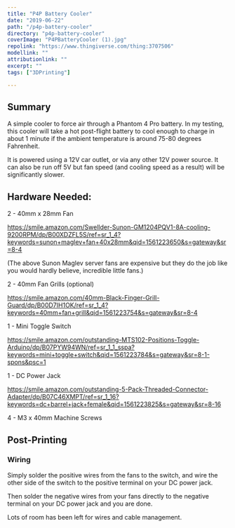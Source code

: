 ```yaml
---
title: "P4P Battery Cooler"
date: "2019-06-22"
path: "/p4p-battery-cooler"
directory: "p4p-battery-cooler"
coverImage: "P4PBatteryCooler (1).jpg"
repolink: "https://www.thingiverse.com/thing:3707506"
modellink: ""
attributionlink: ""
excerpt: ""
tags: ["3DPrinting"]

---
```


## Summary

A simple cooler to force air through a Phantom 4 Pro battery. In my testing, this cooler will take a hot post-flight battery to cool enough to charge in about 1 minute if the ambient temperature is around 75-80 degrees Fahrenheit.

It is powered using a 12V car outlet, or via any other 12V power source. It can also be run off 5V but fan speed (and cooling speed as a result) will be significantly slower.

## Hardware Needed:

2 - 40mm x 28mm Fan

https://smile.amazon.com/Swellder-Sunon-GM1204PQV1-8A-cooling-9200RPM/dp/B00XDZFL5S/ref=sr_1_4?keywords=sunon+maglev+fan+40x28mm&qid=1561223650&s=gateway&sr=8-4

(The above Sunon Maglev server fans are expensive but they do the job like you would hardly believe, incredible little fans.)

2 - 40mm Fan Grills (optional)

https://smile.amazon.com/40mm-Black-Finger-Grill-Guard/dp/B00D7IH1OK/ref=sr_1_4?keywords=40mm+fan+grill&qid=1561223754&s=gateway&sr=8-4

1 - Mini Toggle Switch

https://smile.amazon.com/outstanding-MTS102-Positions-Toggle-Arduino/dp/B07PYW94WN/ref=sr_1_1_sspa?keywords=mini+toggle+switch&qid=1561223784&s=gateway&sr=8-1-spons&psc=1

1 - DC Power Jack

https://smile.amazon.com/outstanding-5-Pack-Threaded-Connector-Adapter/dp/B07C46XMPT/ref=sr_1_16?keywords=dc+barrel+jack+female&qid=1561223825&s=gateway&sr=8-16

4 - M3 x 40mm Machine Screws

## Post-Printing

### Wiring
Simply solder the positive wires from the fans to the switch, and wire the other side of the switch to the positive terminal on your DC power jack.

Then solder the negative wires from your fans directly to the negative terminal on your DC power jack and you are done.

Lots of room has been left for wires and cable management.